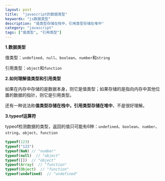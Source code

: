 ```yaml
---
layout: post
title:  "javascript的数据类型"
keywords: "js数据类型"
description: "值类型存储在栈中，引用类型存储在堆中"
category: "javascript"
tags: ["值类型", "引用类型"]
---
```


**1.数据类型**

值类型：`undefined`、`null`、`boolean`、`number`和`string`

引用类型：`object`和`function`

**2.如何理解值类型和引用类型**

如果在内存中存储的是数据本身，则它是值类型；如果存储的是指向内存中其他位置的数据的指针，则它是引用类型。

还有一种说法称**值类型存储在栈中，引用类型存储在堆中**，不是很好理解。

**3.typeof运算符**

typeof检测数据的类型，返回的值只可能有6种：`undefined`、`boolean`、`number`、`string`、`object`、`function`

```javascript
typeof(123)
typeof("123")
typeof(NaN) // "number"
typeof(null)  // "object"
typeof([])  // "object"
typeof(Array)  // "function"
typeof(Object)  // "function"
typeof(undefined)  // "undefined"
```
